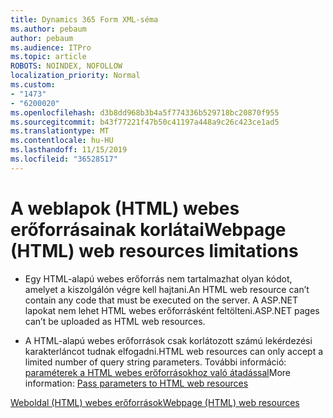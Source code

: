 ```yaml
---
title: Dynamics 365 Form XML-séma
ms.author: pebaum
author: pebaum
ms.audience: ITPro
ms.topic: article
ROBOTS: NOINDEX, NOFOLLOW
localization_priority: Normal
ms.custom:
- "1473"
- "6200020"
ms.openlocfilehash: d3b8dd968b3b4a5f774336b529718bc20870f955
ms.sourcegitcommit: b43f77221f47b50c41197a448a9c26c423ce1ad5
ms.translationtype: MT
ms.contentlocale: hu-HU
ms.lasthandoff: 11/15/2019
ms.locfileid: "36528517"
---
```

# <a name="webpage-html-web-resources-limitations"></a><span data-ttu-id="70101-102">A weblapok (HTML) webes erőforrásainak korlátai</span><span class="sxs-lookup"><span data-stu-id="70101-102">Webpage (HTML) web resources limitations</span></span>

* <span data-ttu-id="70101-103">Egy HTML-alapú webes erőforrás nem tartalmazhat olyan kódot, amelyet a kiszolgálón végre kell hajtani.</span><span class="sxs-lookup"><span data-stu-id="70101-103">An HTML web resource can’t contain any code that must be executed on the server.</span></span> <span data-ttu-id="70101-104">A ASP.NET lapokat nem lehet HTML webes erőforrásként feltölteni.</span><span class="sxs-lookup"><span data-stu-id="70101-104">ASP.NET pages can’t be uploaded as HTML web resources.</span></span>

* <span data-ttu-id="70101-105">A HTML-alapú webes erőforrások csak korlátozott számú lekérdezési karakterláncot tudnak elfogadni.</span><span class="sxs-lookup"><span data-stu-id="70101-105">HTML web resources can only accept a limited number of query string parameters.</span></span> <span data-ttu-id="70101-106">További információ: [paraméterek a HTML webes erőforrásokhoz való átadással](https://docs.microsoft.com/dynamics365/customer-engagement/developer/webpage-html-web-resources#BKMK_PassingParametersToWebResources)</span><span class="sxs-lookup"><span data-stu-id="70101-106">More information: [Pass parameters to HTML web resources](https://docs.microsoft.com/dynamics365/customer-engagement/developer/webpage-html-web-resources#BKMK_PassingParametersToWebResources)</span></span>

[<span data-ttu-id="70101-107">Weboldal (HTML) webes erőforrások</span><span class="sxs-lookup"><span data-stu-id="70101-107">Webpage (HTML) web resources</span></span>](https://docs.microsoft.com/dynamics365/customer-engagement/developer/webpage-html-web-resources)

